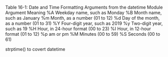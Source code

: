 Table 16-1: Date and Time Formatting Arguments from the datetime Module
Argument Meaning
%A Weekday name, such as Monday
%B Month name, such as January
%m Month, as a number (01 to 12)
%d Day of the month, as a number (01 to 31)
%Y Four-digit year, such as 2019
%y Two-digit year, such as 19
%H Hour, in 24-hour format (00 to 23)
%I Hour, in 12-hour format (01 to 12)
%p am or pm
%M Minutes (00 to 59)
%S Seconds (00 to 61)


strptime() to covert datetime